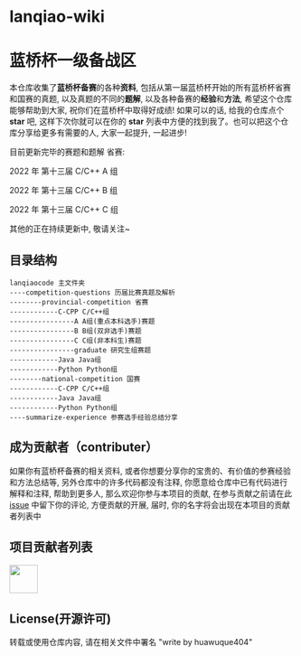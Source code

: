 # lanqiao-wiki

# 蓝桥杯一级备战区

本仓库收集了**蓝桥杯备赛**的各种**资料**, 包括从第一届蓝桥杯开始的所有蓝桥杯省赛和国赛的真题, 以及真题的不同的**题解**, 以及各种备赛的**经验**和**方法**, 希望这个仓库能够帮助到大家, 祝你们在蓝桥杯中取得好成绩! 如果可以的话, 给我的仓库点个 **star** 吧, 这样下次你就可以在你的 **star** 列表中方便的找到我了。也可以把这个仓库分享给更多有需要的人, 大家一起提升, 一起进步!

目前更新完毕的赛题和题解
省赛:

2022 年 第十三届 C/C++ A 组

2022 年 第十三届 C/C++ B 组

2022 年 第十三届 C/C++ C 组

其他的正在持续更新中, 敬请关注~

## 目录结构

```
lanqiaocode 主文件夹
----competition-questions 历届比赛真题及解析
--------provincial-competition 省赛
------------C-CPP C/C++组
----------------A A组(重点本科选手)赛题
----------------B B组(双非选手)赛题
----------------C C组(非本科生)赛题
----------------graduate 研究生组赛题
------------Java Java组
------------Python Python组
--------national-competition 国赛
------------C-CPP C/C++组
------------Java Java组
------------Python Python组
----summarize-experience 参赛选手经验总结分享
```

## 成为贡献者（contributer）

如果你有蓝桥杯备赛的相关资料, 或者你想要分享你的宝贵的、有价值的参赛经验和方法总结等, 另外仓库中的许多代码都没有注释, 你愿意给仓库中已有代码进行解释和注释, 帮助到更多人, 那么欢迎你参与本项目的贡献, 在参与贡献之前请在此 [issue](https://github.com/huawuque404/lanqiaocode/issues/1) 中留下你的评论, 方便贡献的开展, 届时, 你的名字将会出现在本项目的贡献者列表中

## 项目贡献者列表

<p align="left">
    <a href="https://github.com/huawuque404/lanqiao-wiki/graphs/contributors">
        <img width="50" src="https://contrib.rocks/image?repo=huawuque404/lanqiaocode" />
    </a>
</p>

## License(开源许可)

转载或使用仓库内容, 请在相关文件中署名 "write by huawuque404"